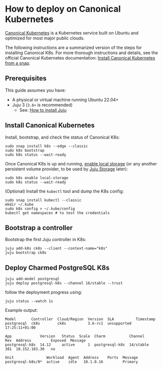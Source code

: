 # How to deploy on Canonical Kubernetes

[Canonical Kubernetes](https://ubuntu.com/kubernetes) is a Kubernetes service built on Ubuntu and optimized for most major public clouds. 

The following instructions are a summarized version of the steps for installing Canonical K8s. For more thorough instructions and details, see the official Canonical Kubernetes documentation: [Install Canonical Kubernetes from a snap](https://documentation.ubuntu.com/canonical-kubernetes/latest/src/snap/howto/install/snap/).

## Prerequisites

This guide assumes you have:

* A physical or virtual machine running Ubuntu 22.04+
* Juju 3 (`3.6+` is recommended)
  * See: [How to install Juju](https://documentation.ubuntu.com/juju/3.6/howto/manage-juju/#install-juju)

## Install Canonical Kubernetes

Install, bootstrap, and check the status of Canonical K8s:

```text
sudo snap install k8s --edge --classic
sudo k8s bootstrap
sudo k8s status --wait-ready
```

Once Canonical K8s is up and running, [enable local storage](https://documentation.ubuntu.com/canonical-kubernetes/latest/snap/tutorial/getting-started/#enable-local-storage) (or any another persistent volume provider, to be used by [Juju Storage](https://juju.is/docs/juju/storage) later):
```text
sudo k8s enable local-storage
sudo k8s status --wait-ready
```

(Optional) Install the `kubectl` tool and dump the K8s config:
```text
sudo snap install kubectl --classic
mkdir ~/.kube
sudo k8s config > ~/.kube/config
kubectl get namespaces # to test the credentials
```

## Bootstrap a controller

Bootstrap the first Juju controller in K8s:

```text
juju add-k8s ck8s --client --context-name="k8s"
juju bootstrap ck8s
```

## Deploy Charmed PostgreSQL K8s

```text
juju add-model postgresql
juju deploy postgresql-k8s --channel 16/stable --trust
```

follow the deployment progress using:
```text
juju status --watch 1s
```

Example output:
```text
Model       Controller  Cloud/Region  Version  SLA          Timestamp
postgresql  ck8s        ck8s          3.6-rc1  unsupported  17:25:11+01:00

App             Version   Status  Scale  Charm           Channel     Rev  Address         Exposed  Message
postgresql-k8s  14.12     active      1  postgresql-k8s  14/stable   381  10.152.183.30   no       

Unit               Workload  Agent  Address    Ports  Message
postgresql-k8s/0*  active    idle   10.1.0.16         Primary
```


